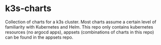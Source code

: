 # k3s-charts

Collection of charts for a k3s cluster. Most charts assume a certain level of familiarity with Kubernetes and Helm. This repo only contains kubernetes resources (no argocd apps), appsets (combinations of charts in this repo) can be found in the appsets repo.
